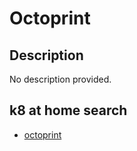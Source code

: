 # Octoprint

## Description

No description provided.

## k8 at home search

- [octoprint](https://nanne.dev/k8s-at-home-search/#/octoprint)
